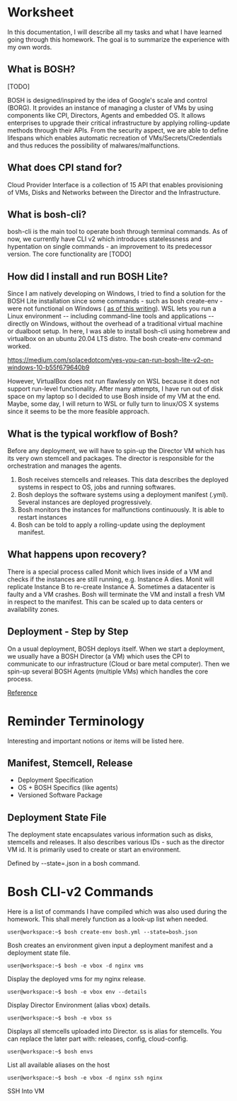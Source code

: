 # Worksheet

In this documentation, I will describe all my tasks and what I have learned going through this homework. The goal is to summarize the experience with my own words. 

## What is BOSH?

[TODO]

BOSH is designed/inspired by the idea of Google's scale and control (BORG). It provides an instance of managing a cluster of VMs by using components like CPI, Directors, Agents and embedded OS. It allows enterprises to upgrade their critical infrastructure by applying rolling-update methods through their APIs. From the security aspect, we are able to define lifespans which enables automatic recreation of VMs/Secrets/Credentials and thus reduces the possibility of malwares/malfunctions.

## What does CPI stand for? 

Cloud Provider Interface is a collection of 15 API that enables provisioning of VMs, Disks and Networks between the Director and the Infrastructure.

## What is bosh-cli?

bosh-cli is the main tool to operate bosh through terminal commands. As of now, we currently have CLI v2 which introduces statelessness and hypentation on single commands - an improvement to its predecessor version. The core functionality are [TODO]

## How did I install and run BOSH Lite?

Since I am natively developing on Windows, I tried to find a solution for the BOSH Lite installation since some commands - such as bosh create-env - were not functional on Windows ( [as of this writing](https://bosh.io/docs/cli-v2-install/)). WSL lets you run a Linux environment -- including command-line tools and applications -- directly on Windows, without the overhead of a traditional virtual machine or dualboot setup. In here, I was able to install bosh-cli using homebrew and virtualbox on an ubuntu 20.04 LTS distro. The bosh create-env command worked.

https://medium.com/solacedotcom/yes-you-can-run-bosh-lite-v2-on-windows-10-b55f679640b9

However, VirtualBox does not run flawlessly on WSL because it does not support run-level functionality. After many attempts, I have run out of disk space on my laptop so I decided to use Bosh inside of my VM at the end. Maybe, some day, I will return to WSL or fully turn to linux/OS X systems since it seems to be the more feasible approach.

## What is the typical workflow of Bosh?

Before any deployment, we will have to spin-up the Director VM which has its very own stemcell and packages. The director is responsible for the orchestration and manages the agents.

1. Bosh receives stemcells and releases. This data describes the deployed systems in respect to OS, jobs and running softwares.
2. Bosh deploys the software systems using a deployment manifest (.yml). Several instances are deployed progressively.
3. Bosh monitors the instances for malfunctions continuously. It is able to restart instances
4. Bosh can be told to apply a rolling-update using the deployment manifest.

## What happens upon recovery?

There is a special process called Monit which lives inside of a VM and checks if the instances are still running, e.g. Instance A dies. Monit will replicate Instance B to re-create Instance A. Sometimes a datacenter is faulty and a VM crashes. Bosh will terminate the VM and install a fresh VM in respect to the manifest. This can be scaled up to data centers or availability zones.

## Deployment - Step by Step
On a usual deployment, BOSH deploys itself. When we start a deployment, we usually have a BOSH Director (a VM) which uses the CPI to communicate to our infrastructure (Cloud or bare metal computer). Then we spin-up several BOSH Agents (multiple VMs) which handles the core process.

[Reference](https://bosh.io/docs/deploying-step-by-step/)

# Reminder Terminology

Interesting and important notions or items will be listed here.

## Manifest, Stemcell, Release

- Deployment Specification
- OS + BOSH Specifics (like agents)
- Versioned Software Package

## Deployment State File

The deployment state encapsulates various information such as disks, stemcells and releases. It also describes various IDs - such as the director VM id. It is primarily used to create or start an environment.

Defined by --state=<name>.json in a bosh command.

# Bosh CLI-v2 Commands

Here is a list of commands I have compiled which was also used during the homework. This shall merely function as a look-up list when needed.

```console
user@workspace:~$ bosh create-env bosh.yml --state=bosh.json
```

Bosh creates an environment given input a deployment manifest and a deployment state file.


```console
user@workspace:~$ bosh -e vbox -d nginx vms
```

Display the deployed vms for my nginx release.

```console
user@workspace:~$ bosh -e vbox env --details
```

Display Director Environment (alias vbox) details.

```console
user@workspace:~$ bosh -e vbox ss 
```

Displays all stemcells uploaded into Director. ss is alias for stemcells. You can replace the later part with: releases, config, cloud-config.

```console
user@workspace:~$ bosh envs
```

List all available aliases on the host

```console
user@workspace:~$ bosh -e vbox -d nginx ssh nginx
```

SSH Into VM